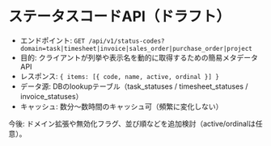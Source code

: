 # ステータスコードAPI（ドラフト）

- エンドポイント: `GET /api/v1/status-codes?domain=task|timesheet|invoice|sales_order|purchase_order|project`
- 目的: クライアントが列挙や表示名を動的に取得するための簡易メタデータAPI
- レスポンス: `{ items: [{ code, name, active, ordinal }] }`
- データ源: DBのlookupテーブル（task_statuses / timesheet_statuses / invoice_statuses）
- キャッシュ: 数分〜数時間のキャッシュ可（頻繁に変化しない）

今後: ドメイン拡張や無効化フラグ、並び順などを追加検討（active/ordinalは任意）。
